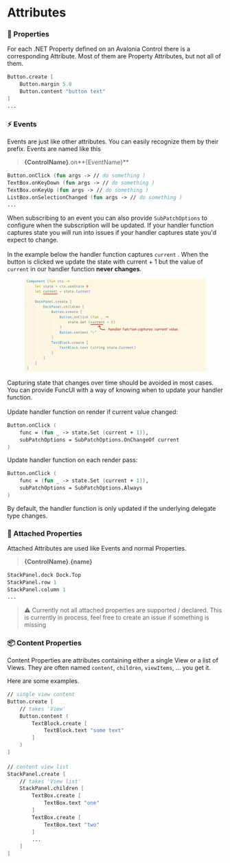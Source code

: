 # Attributes

### 🔧 Properties

For each .NET Property defined on an Avalonia Control there is a corresponding Attribute. Most of them are Property Attributes, but not all of them.

```fsharp
Button.create [
    Button.margin 5.0
    Button.content "button text"
]
...
```

### ⚡ Events

Events are just like other attributes. You can easily recognize them by their prefix. Events are named like this

> **{ControlName}**.on\*\*{EventName}\*\*

```fsharp
Button.onClick (fun args -> // do something )
TextBox.onKeyDown (fun args -> // do something )
TextBox.onKeyUp (fun args -> // do something )
ListBox.onSelectionChanged (fun args -> // do something )
...
```

When subscribing to an event you can also provide `SubPatchOptions` to configure when the subscription will be updated. If your handler function captures state you will run into issues if your handler captures state you'd expect to change. \
\
In the example below the handler function captures `current` . When the button is clicked we update the state with current + 1 but the value of `current` in our handler function **never changes**.&#x20;

<figure><img src="../.gitbook/assets/Screenshot 2023-11-10 at 09.34.54.png" alt=""><figcaption></figcaption></figure>

Capturing state that changes over time should be avoided in most cases. You can provide FuncUI with a way of knowing when to update your handler function. \
\
Update handler function on render if current value changed:

```fsharp
Button.onClick (
    func = (fun _ -> state.Set (current + 1)),
    subPatchOptions = SubPatchOptions.OnChangeOf current
)
```

Update handler function on each render pass:

```fsharp
Button.onClick (
    func = (fun _ -> state.Set (current + 1)),
    subPatchOptions = SubPatchOptions.Always
)
```

By default, the handler function is only updated if the underlying delegate type changes.

### 🧲 Attached Properties

Attached Attributes are used like Events and normal Properties.

> **{ControlName}**.**{name}**

```fsharp
StackPanel.dock Dock.Top
StackPanel.row 1
StackPanel.column 1
...
```

> ⚠ Currently not all attached properties are supported / declared. This is currently in process, feel free to create an issue if something is missing

### 📦 Content Properties

Content Properties are attributes containing either a single View or a list of Views. They are often named `content`, `children`, `viewItems`, … you get it.

Here are some examples.

```fsharp
// single view content
Button.create [
    // takes 'View'
    Button.content (
        TextBlock.create [
            TextBlock.text "some text"
        ]
    )
]

// content view list
StackPanel.create [
    // takes 'View list'
    StackPanel.children [
        TextBox.create [
            TextBox.text "one"
        ]
        TextBox.create [
            TextBox.text "two"
        ]
        ...
    ]
]
```

